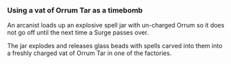 ### Using a vat of Orrum Tar as a timebomb
An arcanist loads up an explosive spell jar with un-charged Orrum so it does not go off until the next time a Surge passes over. 

The jar explodes and releases glass beads with spells carved into them into a freshly charged vat of Orrum Tar in one of the factories.

